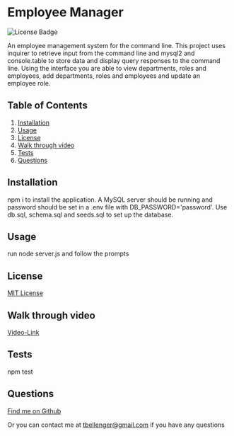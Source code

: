 # Employee Manager
![License Badge](https://img.shields.io/badge/license-MIT-green)

An employee management system for the command line. This project uses inquirer to retrieve input from the command line and mysql2 and console.table to store data and display query responses to the command line. Using the interface you are able to view departments, roles and employees, add departments, roles and employees and update an employee role.

## Table of Contents
1. [Installation](#installation)
1. [Usage](#usage)
1. [License](#license)
1. [Walk through video](#walk-through-video)
1. [Tests](#tests)
1. [Questions](#questions)


## Installation
npm i to install the application. A MySQL server should be running and password should be set in a .env file with DB_PASSWORD='password'. Use db.sql, schema.sql and seeds.sql to set up the database.

## Usage
run node server.js and follow the prompts


## License
[MIT License](https://mit-license.org/)
  

## Walk through video
[Video-Link](https://watch.screencastify.com/v/TroVlRYJclIfumubF6z6)

## Tests
npm test

## Questions
[Find me on Github](https://github.com/tbellenger)

Or you can contact me at tbellenger@gmail.com if you have any questions

